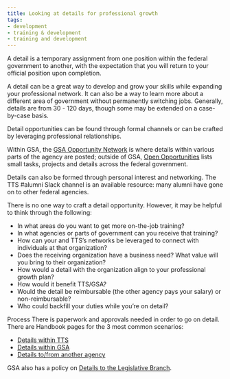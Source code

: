 ```yaml
---
title: Looking at details for professional growth 
tags:
- development
- training & development
- training and development
---
```


A detail is a temporary assignment from one position within the federal government to another, with the expectation that you will return to your official position upon completion. 

A detail can be a great way to develop and grow your skills while expanding your professional network. It can also be a way to learn more about a different area of government without permanently switching jobs. Generally, details are from 30 - 120 days, though some may be extended on a case-by-case basis.

Detail opportunities can be found through formal channels or can be crafted by leveraging professional relationships. 

Within GSA, the [GSA Opportunity Network](https://docs.google.com/spreadsheets/d/1tvUDjm9bV42kHF7M7C7ZqA1PnI5qICnI4WBqZOMvDbU/edit) is where details within various parts of the agency are posted; outside of GSA, [Open Opportunities](https://openopps.usajobs.gov/) lists small tasks, projects and details across the federal government. 

Details can also be formed through personal interest and networking. The TTS #alumni Slack channel is an available resource: many alumni have gone on to other federal agencies. 

There is no one way to craft a detail opportunity. However, it may be helpful to think through the following:
- In what areas do you want to get more on-the-job training?
- In what agencies or parts of government can you receive that training?
- How can your and TTS’s networks be leveraged to connect with individuals at that organization?
- Does the receiving organization have a business need? What value will you bring to their organization?
- How would a detail with the organization align to your professional growth plan?
- How would it benefit TTS/GSA? 
- Would the detail be reimbursable (the other agency pays your salary) or non-reimbursable?
- Who could backfill your duties while you’re on detail?

Process
There is paperwork and approvals needed in order to go on detail. There are Handbook pages for the 3 most common scenarios:
- [Details within TTS](https://handbook.tts.gsa.gov/assignee-detail/#posting-an-internal-role)
- [Details within GSA](https://handbook.tts.gsa.gov/gsa-details/)
- [Details to/from another agency](https://handbook.tts.gsa.gov/external-details/#going-on-an-external-detail)

GSA also has a policy on [Details to the Legislative Branch](https://www.gsa.gov/cdnstatic/HRM_9334.2_Detail_of_Employees_%28Posted_Version_-_Signed_on_-_7-8-2016%29_%23CC033627_%28Revised_3-7-2017%29.pdf).
